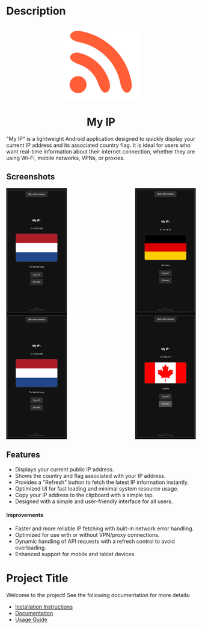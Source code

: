 # Description

<div align="center">
  <img src="./assets/icon.png" style="width: 200px; height: 200px;">
  <h1>My IP</h1>
</div>

"My IP" is a lightweight Android application designed to quickly display your current IP address and its associated country flag. It is ideal for users who want real-time information about their internet connection, whether they are using Wi-Fi, mobile networks, VPNs, or proxies.

## Screenshots

<div style="display: flex; justify-content: space-between; width: 100%;">
  <img src="./assets/01.png" alt="Image 6" style="width: 32%;"/>
  <img src="./assets/02.png" alt="Image 2" style="width: 32%;"/>
</div>

<div style="display: flex; justify-content: space-between; width: 100%;">
  <img src="./assets/03.png" alt="Image 3" style="width: 32%;"/>
  <img src="./assets/04.png" alt="Image 4" style="width: 32%;"/>
</div>


## Features

- Displays your current public IP address.
- Shows the country and flag associated with your IP address.
- Provides a "Refresh" button to fetch the latest IP information instantly.
- Optimized UI for fast loading and minimal system resource usage.
- Copy your IP address to the clipboard with a simple tap.
- Designed with a simple and user-friendly interface for all users.

#### Improvements

- Faster and more reliable IP fetching with built-in network error handling.
- Optimized for use with or without VPN/proxy connections.
- Dynamic handling of API requests with a refresh control to avoid overloading.
- Enhanced support for mobile and tablet devices.


# Project Title

Welcome to the project! See the following documentation for more details:
- [Installation Instructions](INSTALATION.md)
- [Documentaiton](DOCUMENTATION.md)
- [Usage Guide](README.md)
